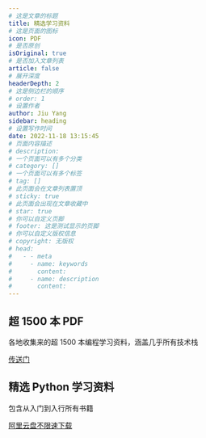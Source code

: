 ```yaml
---
# 这是文章的标题
title: 精选学习资料
# 这是页面的图标
icon: PDF
# 是否原创
isOriginal: true
# 是否加入文章列表
article: false
# 展开深度
headerDepth: 2
# 这是侧边栏的顺序
# order: 1
# 设置作者
author: Jiu Yang
sidebar: heading
# 设置写作时间
date: 2022-11-18 13:15:45
# 页面内容描述
# description: 
# 一个页面可以有多个分类
# category: []
# 一个页面可以有多个标签
# tag: []
# 此页面会在文章列表置顶
# sticky: true
# 此页面会出现在文章收藏中
# star: true
# 你可以自定义页脚
# footer: 这是测试显示的页脚
# 你可以自定义版权信息
# copyright: 无版权
# head:
#   - - meta
#     - name: keywords
#       content: 
#     - name: description
#       content: 
---
```


## 超 1500 本 PDF

各地收集来的超 1500 本编程学习资料，涵盖几乎所有技术栈

[传送门](1500pdf.html)

## 精选 Python 学习资料

包含从入门到入行所有书籍

[阿里云盘不限速下载](https://www.aliyundrive.com/s/gTyRAa699JN)